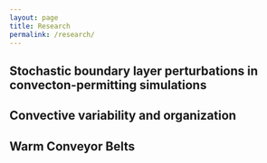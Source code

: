 ```yaml
---
layout: page
title: Research
permalink: /research/
---
```



## Stochastic boundary layer perturbations in convecton-permitting simulations

## Convective variability and organization

## Warm Conveyor Belts
